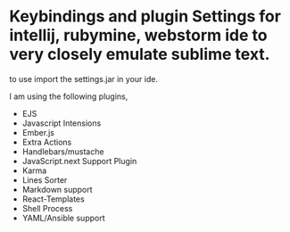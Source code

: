 
# Keybindings and plugin Settings for intellij, rubymine, webstorm ide to very closely emulate sublime text. 

to use import the settings.jar in your ide. 

I am using the following plugins,

- EJS
- Javascript Intensions
- Ember.js
- Extra Actions
- Handlebars/mustache
- JavaScript.next Support Plugin
- Karma
- Lines Sorter
- Markdown support
- React-Templates
- Shell Process
- YAML/Ansible support